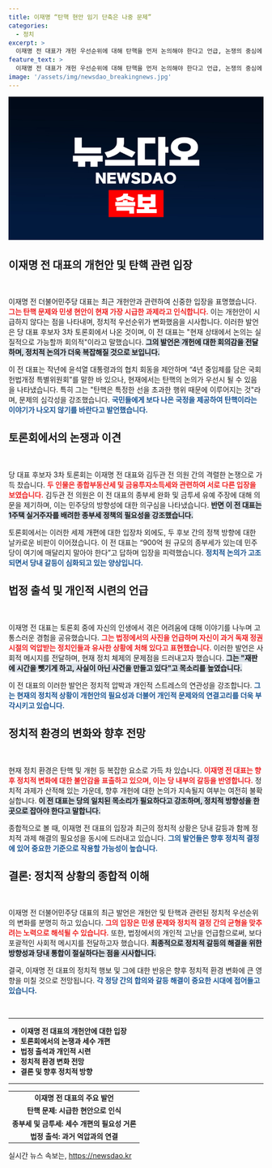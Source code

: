 ```yaml
---
title: 이재명 “탄핵 현안 임기 단축은 나중 문제”
categories:
  - 정치
excerpt: >
  이재명 전 대표가 개헌 우선순위에 대해 탄핵을 먼저 논의해야 한다고 언급, 논쟁의 중심에 섰다. 김두관은 개헌을 강조하며 이견을 드러냈고, 두 후보 간 세수 개편 논란도 이어졌다. 이 전 대표의 법정 출석 사진을 통해 개인적 시련도 나누며 경과를 강조했다.
feature_text: >
  이재명 전 대표가 개헌 우선순위에 대해 탄핵을 먼저 논의해야 한다고 언급, 논쟁의 중심에 섰다. 김두관은 개헌을 강조하며 이견을 드러냈고, 두 후보 간 세수 개편 논란도 이어졌다. 이 전 대표의 법정 출석 사진을 통해 개인적 시련도 나누며 경과를 강조했다.
image: '/assets/img/newsdao_breakingnews.jpg'
---
```


<p><img src="/assets/img/newsdao_breakingnews.jpg" alt="pcversion 속보" /></p>

<h2 data-ke-size="size26">이재명 전 대표의 개헌안 및 탄핵 관련 입장</h2>

<p data-ke-size="size16">&nbsp;</p>

<p>이재명 전 더불어민주당 대표는 최근 개헌안과 관련하여 신중한 입장을 표명했습니다. <b><span style="color: #ee2323;">그는 탄핵 문제와 민생 현안이 현재 가장 시급한 과제라고 인식합니다.</span></b> 이는 개헌안이 시급하지 않다는 점을 나타내며, 정치적 우선순위가 변화했음을 시사합니다. 이러한 발언은 당 대표 후보자 3차 토론회에서 나온 것이며, 이 전 대표는 "현재 상태에서 논의는 실질적으로 가능할까 회의적"이라고 말했습니다. <b><span style="background-color: #21538527;">그의 발언은 개헌에 대한 회의감을 전달하며, 정치적 논의가 더욱 복잡해질 것으로 보입니다.</span></b> </p>

<p>이 전 대표는 작년에 윤석열 대통령과의 협치 회동을 제안하며 “4년 중임제를 담은 국회 헌법개정 특별위원회”를 말한 바 있으나, 현재에서는 탄핵의 논의가 우선시 될 수 있음을 나타냈습니다. 특히 그는 "탄핵은 특정한 선을 초과한 행위 때문에 이루어지는 것"라며, 문제의 심각성을 강조했습니다. <b><span style="color: #1a5490;">국민들에게 보다 나은 국정을 제공하여 탄핵이라는 이야기가 나오지 않기를 바란다고 발언했습니다.</span></b></p>

<h2 data-ke-size="size26">토론회에서의 논쟁과 이견</h2>

<p data-ke-size="size16">&nbsp;</p>

<p>당 대표 후보자 3차 토론회는 이재명 전 대표와 김두관 전 의원 간의 격렬한 논쟁으로 가득 찼습니다. <b><span style="color: #ee2323;">두 인물은 종합부동산세 및 금융투자소득세와 관련하여 서로 다른 입장을 보였습니다.</span></b> 김두관 전 의원은 이 전 대표의 종부세 완화 및 금투세 유예 주장에 대해 의문을 제기하며, 이는 민주당의 방향성에 대한 의구심을 나타냈습니다. <b><span style="background-color: #21538527;">반면 이 전 대표는 1주택 실거주자를 배려한 종부세 정책의 필요성을 강조했습니다.</span></b> </p>

<p>토론회에서는 이러한 세제 개편에 대한 입장차 외에도, 두 후보 간의 정책 방향에 대한 날카로운 비판이 이어졌습니다. 이 전 대표는 “900억 원 규모의 종부세가 있는데 민주당이 여기에 매달리지 말아야 한다”고 답하며 입장을 피력했습니다. <b><span style="color: #1a5490;">정치적 논의가 고조되면서 당내 갈등이 심화되고 있는 양상입니다.</span></b></p>

<h2 data-ke-size="size26">법정 출석 및 개인적 시련의 언급</h2>

<p data-ke-size="size16">&nbsp;</p>

<p>이재명 전 대표는 토론회 중에 자신의 인생에서 겪은 어려움에 대해 이야기를 나누며 고통스러운 경험을 공유했습니다. <b><span style="color: #ee2323;">그는 법정에서의 사진을 언급하며 자신이 과거 독재 정권 시절의 억압받는 정치인들과 유사한 상황에 처해 있다고 표현했습니다.</span></b> 이러한 발언은 사회적 메시지를 전달하며, 현재 정치 체제의 문제점을 드러내고자 했습니다. <b><span style="background-color: #21538527;">그는 "재판에 시간을 뺏기게 하고, 사실이 아닌 사건을 만들고 있다"고 목소리를 높였습니다.</span></b> </p>

<p>이 전 대표의 이러한 발언은 정치적 압박과 개인적 스트레스의 연관성을 강조합니다. <b><span style="color: #1a5490;">그는 현재의 정치적 상황이 개헌안의 필요성과 더불어 개인적 문제와의 연결고리를 더욱 부각시키고 있습니다.</span></b></p>

<h2 data-ke-size="size26">정치적 환경의 변화와 향후 전망</h2>

<p data-ke-size="size16">&nbsp;</p>

<p>현재 정치 환경은 탄핵 및 개헌 등 복잡한 요소로 가득 차 있습니다. <b><span style="color: #ee2323;">이재명 전 대표는 향후 정치적 변화에 대한 불안감을 표출하고 있으며, 이는 당 내부의 갈등을 반영합니다.</span></b> 정치적 과제가 산적해 있는 가운데, 향후 개헌에 대한 논의가 지속될지 여부는 여전히 불확실합니다. <b><span style="background-color: #21538527;">이 전 대표는 당의 일치된 목소리가 필요하다고 강조하며, 정치적 방향성을 한 곳으로 잡아야 한다고 말합니다.</span></b> </p>

<p>종합적으로 볼 때, 이재명 전 대표의 입장과 최근의 정치적 상황은 당내 갈등과 함께 정치적 과제 해결의 필요성을 동시에 드러내고 있습니다. <b><span style="color: #1a5490;">그의 발언들은 향후 정치적 결정에 있어 중요한 기준으로 작용할 가능성이 높습니다.</span></b> </p>

<h2 data-ke-size="size26">결론: 정치적 상황의 종합적 이해</h2>

<p data-ke-size="size16">&nbsp;</p>

<p>이재명 전 더불어민주당 대표의 최근 발언은 개헌안 및 탄핵과 관련된 정치적 우선순위의 변화를 분명히 하고 있습니다. <b><span style="color: #ee2323;">그의 입장은 민생 문제와 정치적 결정 간의 균형을 맞추려는 노력으로 해석될 수 있습니다.</span></b> 또한, 법정에서의 개인적 고난을 언급함으로써, 보다 포괄적인 사회적 메시지를 전달하고자 했습니다. <b><span style="background-color: #21538527;">최종적으로 정치적 갈등의 해결을 위한 방향성과 당내 통합이 절실하다는 점을 시사합니다.</span></b> </p>

<p>결국, 이재명 전 대표의 정치적 행보 및 그에 대한 반응은 향후 정치적 환경 변화에 큰 영향을 미칠 것으로 전망됩니다. <b><span style="color: #1a5490;">각 정당 간의 합의와 갈등 해결이 중요한 시대에 접어들고 있습니다.</span></b> </p>

<p data-ke-size="size16">&nbsp;</p>

<hr/>

<ul>
    <li><b>이재명 전 대표의 개헌안에 대한 입장</b></li>
    <li><b>토론회에서의 논쟁과 세수 개편</b></li>
    <li><b>법정 출석과 개인적 시련</b></li>
    <li><b>정치적 환경 변화 전망</b></li>
    <li><b>결론 및 향후 정치적 방향</b></li>
</ul>

<hr/>

<table>
    <tr>
        <td style="text-align: center; height: 17px;"><b>이재명 전 대표의 주요 발언</b></td>
    </tr>
    <tr>
        <td style="text-align: center; height: 17px;"><b>탄핵 문제: 시급한 현안으로 인식</b></td>
    </tr>
    <tr>
        <td style="text-align: center; height: 17px;"><b>종부세 및 금투세: 세수 개편의 필요성 거론</b></td>
    </tr>
    <tr>
        <td style="text-align: center; height: 17px;"><b>법정 출석: 과거 억압과의 연결</b></td>
    </tr>
</table>

<p data-ke-size="size16"></p>
실시간 뉴스 속보는, <a href="https://newsdao.kr" rel="dofollow">https://newsdao.kr</a>


